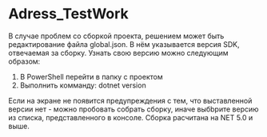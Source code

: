 # Adress_TestWork
В случае проблем со сборкой проекта, решением может  быть редактирование файла global.json. В нём указывается версия SDK, отвечаемая за сборку. 
Узнать свою версию можно следующим образом:
1) В PowerShell перейти в папку с проектом
2) Выполнить комманду: dotnet version 

Если на экране не появится предупреждения с тем, что выставленной версии нет - можно пробовать собрать сборку, иначе выбbрите версию из списка, представленного в консоле.
Сборка расчитана на NET 5.0 и выше.
